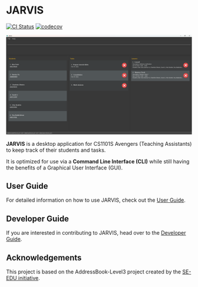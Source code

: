 # JARVIS

[![CI Status](https://github.com/AY2223S1-CS2103T-T11-3/tp/workflows/Java%20CI/badge.svg)](https://github.com/AY2223S1-CS2103T-T11-3/tp/actions)
[![codecov](https://codecov.io/gh/AY2223S1-CS2103T-T11-3/tp/branch/master/graph/badge.svg?token=TWZARR5X99)](https://codecov.io/gh/AY2223S1-CS2103T-T11-3/tp)

![Ui](docs/images/Ui.png)

**JARVIS** is a desktop application for CS1101S Avengers (Teaching Assistants) to keep track of their students and tasks.

It is optimized for use via a **Command Line Interface (CLI)** while still having the benefits of a Graphical User Interface (GUI).

## User Guide
For detailed information on how to use JARVIS, check out the [User Guide](docs/UserGuide.md).

## Developer Guide
If you are interested in contributing to JARVIS, head over to the [Developer Guide](docs/DeveloperGuide.md).

## Acknowledgements
This project is based on the AddressBook-Level3 project created by the [SE-EDU initiative](https://se-education.org).